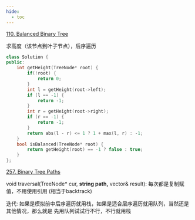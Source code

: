 ```yaml
---
hide:
  - toc
---
```

[110. Balanced Binary Tree](https://leetcode.cn/problems/balanced-binary-tree/)

求高度（该节点到叶子节点），后序遍历

```cpp
class Solution {
public:
    int getHeight(TreeNode* root) {
        if(!root) {
            return 0;
        }
        int l = getHeight(root->left);
        if (l == -1) {
            return -1;
        }
        int r = getHeight(root->right);
        if (r == -1) {
            return -1;
        }
        return abs(l - r) <= 1 ? 1 + max(l, r) : -1;
    }
    bool isBalanced(TreeNode* root) {
        return getHeight(root) == -1 ? false : true;
    }
};
```
[257. Binary Tree Paths](https://leetcode.cn/problems/binary-tree-paths/)

void traversal(TreeNode* cur, **string path,** vector<string>& result): 每次都是复制赋值，不用使用引用 (相当于backtrack)

迭代: 如果是模拟前中后序遍历就用栈，如果是适合层序遍历就用队列，当然还是其他情况，那么就是 先用队列试试行不行，不行就用栈